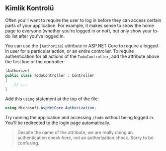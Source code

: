 ## Kimlik Kontrolü

Often you'll want to require the user to log in before they can access certain parts of your application. For example, it makes sense to show the home page to everyone (whether you're logged in or not), but only show your to-do list after you've logged in.

You can use the `[Authorize]` attribute in ASP.NET Core to require a logged-in user for a particular action, or an entire controller. To require authentication for all actions of the `TodoController`, add the attribute above the first line of the controller:

```csharp
[Authorize]
public class TodoController : Controller
{
    // ...
}
```

Add this `using` statement at the top of the file:

```csharp
using Microsoft.AspNetCore.Authorization;
```

Try running the application and accessing `/todo` without being logged in. You'll be redirected to the login page automatically.

> Despite the name of the attribute, we are really doing an authentication check here, not an authorization check. Sorry to be confusing.

